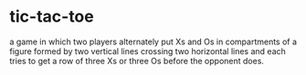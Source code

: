 # tic-tac-toe
a game in which two players alternately put Xs and Os in compartments of a figure formed by two vertical lines crossing two horizontal lines and each tries to get a row of three Xs or three Os before the opponent does.
